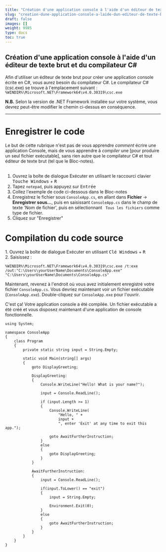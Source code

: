 ```yaml
---
title: "Création d'une application console à l'aide d'un éditeur de texte brut et du compilateur C# (csc.exe)"
slug: "creation-dune-application-console-a-laide-dun-editeur-de-texte-brut-et-du-compilateur-c-cscexe"
draft: false
images: []
weight: 9985
type: docs
toc: true
---
```


## Création d'une application console à l'aide d'un éditeur de texte brut et du compilateur C#
Afin d'utiliser un éditeur de texte brut pour créer une application console écrite en C#, vous aurez besoin du compilateur C#. Le compilateur C# (csc.exe) se trouve à l'emplacement suivant :
`%WINDIR%\Microsoft.NET\Framework64\v4.0.30319\csc.exe`

**N.B.** Selon la version de .NET Framework installée sur votre système, vous devrez peut-être modifier le chemin ci-dessus en conséquence.


----------

<h1>Enregistrer le code</h1>
Le but de cette rubrique n'est pas de vous apprendre <i>comment</i> écrire une application Console, mais de vous apprendre à <i>compiler</i> une [pour produire un seul fichier exécutable], sans rien autre que le compilateur C# et tout éditeur de texte brut (tel que le Bloc-notes).
<br/><br/>

1. Ouvrez la boîte de dialogue Exécuter en utilisant le raccourci clavier <kbd>Touche Windows</kbd> + <kbd>R</kbd>
2. Tapez `notepad`, puis appuyez sur <kbd>Entrée</kbd>
3. Collez l'exemple de code ci-dessous dans le Bloc-notes
4. Enregistrez le fichier sous `ConsoleApp.cs`, en allant dans **Fichier** → **Enregistrer sous...**, puis en saisissant `ConsoleApp.cs` dans le champ de texte 'Nom de fichier', puis en sélectionnant ` Tous les fichiers` comme type de fichier.
5. Cliquez sur "Enregistrer"

<h1>Compilation du code source</h1>
1. Ouvrez la boîte de dialogue Exécuter en utilisant <kbd>Clé Windows</kbd> + <kbd>R</kbd><br/>
2. Saisissez :

    %WINDIR%\Microsoft.NET\Framework64\v4.0.30319\csc.exe /t:exe /out:"C:\Users\yourUserName\Documents\ConsoleApp.exe" "C:\Users\yourUserName\Documents\ConsoleApp.cs"

Maintenant, revenez à l'endroit où vous avez initialement enregistré votre fichier `ConsoleApp.cs`. Vous devriez maintenant voir un fichier exécutable (`ConsoleApp.exe`). Double-cliquez sur `ConsoleApp.exe` pour l'ouvrir.

C'est ça! Votre application console a été compilée. Un fichier exécutable a été créé et vous disposez maintenant d'une application de console fonctionnelle.


    using System;
    
    namespace ConsoleApp
    {
        class Program
        {
            private static string input = String.Empty;
    
            static void Main(string[] args)
            {
                goto DisplayGreeting;
    
                DisplayGreeting:
                {
                    Console.WriteLine("Hello! What is your name?");
    
                    input = Console.ReadLine();
    
                    if (input.Length >= 1)
                    {
                        Console.WriteLine(
                            "Hello, " + 
                            input + 
                            ", enter 'Exit' at any time to exit this app.");
    
                        goto AwaitFurtherInstruction;
                    }
                    else
                    {
                        goto DisplayGreeting;
                    }
                }
    
                AwaitFurtherInstruction:
                {
                    input = Console.ReadLine();
    
                    if(input.ToLower() == "exit")
                    {
                        input = String.Empty;
    
                        Environment.Exit(0);
                    }
                    else
                    {
                        goto AwaitFurtherInstruction;
                    }
                }
            }
        }
    }

